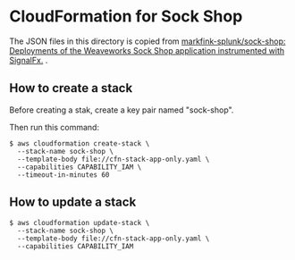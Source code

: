 # CloudFormation for Sock Shop

The JSON files in this directory is copied from [markfink-splunk/sock-shop: Deployments of the Weaveworks Sock Shop application instrumented with SignalFx.](https://github.com/markfink-splunk/sock-shop) .

## How to create a stack

Before creating a stak, create a key pair named "sock-shop".

Then run this command:

```
$ aws cloudformation create-stack \
  --stack-name sock-shop \
  --template-body file://cfn-stack-app-only.yaml \
  --capabilities CAPABILITY_IAM \
  --timeout-in-minutes 60
```

## How to update a stack

```
$ aws cloudformation update-stack \
  --stack-name sock-shop \
  --template-body file://cfn-stack-app-only.yaml \
  --capabilities CAPABILITY_IAM
```

